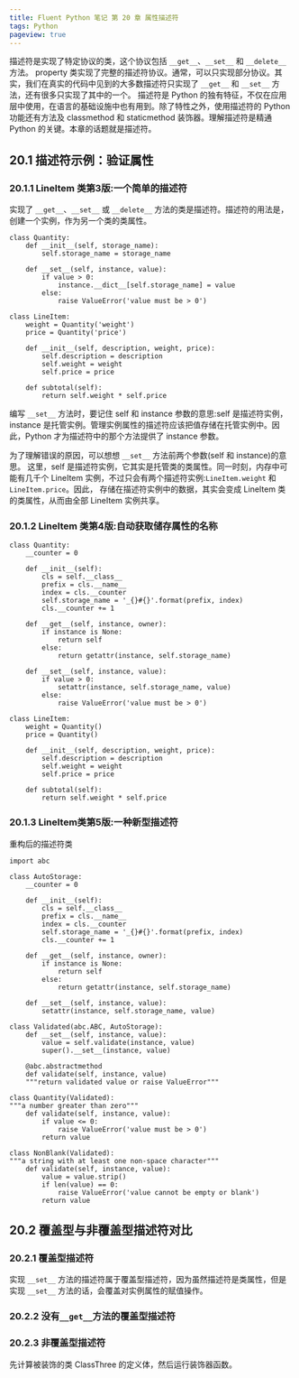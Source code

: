 ```yaml
---
title: Fluent Python 笔记 第 20 章 属性描述符
tags: Python
pageview: true
---
```

描述符是实现了特定协议的类，这个协议包括 `__get__`、`__set__` 和 `__delete__` 方法。 property 类实现了完整的描述符协议。通常，可以只实现部分协议。其实，我们在真实的代码中见到的大多数描述符只实现了 `__get__` 和 `__set__` 方法，还有很多只实现了其中的一个。
描述符是 Python 的独有特征，不仅在应用层中使用，在语言的基础设施中也有用到。除了特性之外，使用描述符的 Python 功能还有方法及 classmethod 和 staticmethod 装饰器。理解描述符是精通 Python 的关键。本章的话题就是描述符。

## 20.1 描述符示例：验证属性
### 20.1.1 LineItem 类第3版:一个简单的描述符
实现了 `__get__`、`__set__` 或 `__delete__` 方法的类是描述符。描述符的用法是，创建一个实例，作为另一个类的类属性。
```
class Quantity:
    def __init__(self, storage_name):
        self.storage_name = storage_name

    def __set__(self, instance, value):
        if value > 0:
            instance.__dict__[self.storage_name] = value
        else:
            raise ValueError('value must be > 0')

class LineItem:
    weight = Quantity('weight')
    price = Quantity('price')

    def __init__(self, description, weight, price):
        self.description = description
        self.weight = weight
        self.price = price

    def subtotal(self):
        return self.weight * self.price
```
编写 `__set__` 方法时，要记住 self 和 instance 参数的意思:self 是描述符实例，instance 是托管实例。管理实例属性的描述符应该把值存储在托管实例中。因此，Python 才为描述符中的那个方法提供了 instance 参数。

为了理解错误的原因，可以想想 `__set__` 方法前两个参数(self 和 instance)的意思。 这里，self 是描述符实例，它其实是托管类的类属性。同一时刻，内存中可能有几千个 LineItem 实例，不过只会有两个描述符实例:`LineItem.weight` 和 `LineItem.price`。因此， 存储在描述符实例中的数据，其实会变成 LineItem 类的类属性，从而由全部 LineItem 实例共享。

### 20.1.2 LineItem 类第4版:自动获取储存属性的名称
```
class Quantity:
    __counter = 0

    def __init__(self):
        cls = self.__class__
        prefix = cls.__name__
        index = cls.__counter
        self.storage_name = '_{}#{}'.format(prefix, index)
        cls.__counter += 1

    def __get__(self, instance, owner):
        if instance is None:
            return self
        else:
            return getattr(instance, self.storage_name)

    def __set__(self, instance, value):
        if value > 0:
            setattr(instance, self.storage_name, value)
        else:
            raise ValueError('value must be > 0')

class LineItem:
    weight = Quantity()
    price = Quantity()

    def __init__(self, description, weight, price):
        self.description = description
        self.weight = weight
        self.price = price

    def subtotal(self):
        return self.weight * self.price
```

### 20.1.3 LineItem类第5版:一种新型描述符
重构后的描述符类
```
import abc

class AutoStorage:
    __counter = 0

    def __init__(self):
        cls = self.__class__
        prefix = cls.__name__
        index = cls.__counter
        self.storage_name = '_{}#{}'.format(prefix, index)
        cls.__counter += 1

    def __get__(self, instance, owner):
        if instance is None:
            return self
        else:
            return getattr(instance, self.storage_name)

    def __set__(self, instance, value):
        setattr(instance, self.storage_name, value)

class Validated(abc.ABC, AutoStorage):
    def __set__(self, instance, value):
        value = self.validate(instance, value)
        super().__set__(instance, value)

    @abc.abstractmethod
    def validate(self, instance, value)
    """return validated value or raise ValueError"""

class Quantity(Validated):
"""a number greater than zero"""
    def validate(self, instance, value):
        if value <= 0:
            raise ValueError('value must be > 0')
        return value

class NonBlank(Validated):
"""a string with at least one non-space character"""
    def validate(self, instance, value):
        value = value.strip()
        if len(value) == 0:
            raise ValueError('value cannot be empty or blank')
        return value
```

## 20.2 覆盖型与非覆盖型描述符对比
### 20.2.1 覆盖型描述符
实现 `__set__` 方法的描述符属于覆盖型描述符，因为虽然描述符是类属性，但是实现 `__set__` 方法的话，会覆盖对实例属性的赋值操作。
### 20.2.2 没有`__get__`方法的覆盖型描述符

### 20.2.3 非覆盖型描述符









先计算被装饰的类 ClassThree 的定义体，然后运行装饰器函数。








